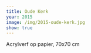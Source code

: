 ```yaml
---
title: Oude Kerk
year: 2015
image: /img/2015-oude-kerk.jpg
show: true
---
```

Acrylverf op papier, 70x70 cm